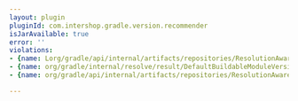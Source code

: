 ```yaml
---
layout: plugin
pluginId: com.intershop.gradle.version.recommender
isJarAvailable: true
error: ''
violations:
- {name: Lorg/gradle/api/internal/artifacts/repositories/ResolutionAwareRepository;}
- {name: org/gradle/internal/resolve/result/DefaultBuildableModuleVersionListingResolveResult}
- {name: org/gradle/api/internal/artifacts/repositories/ResolutionAwareRepository}

---
```


